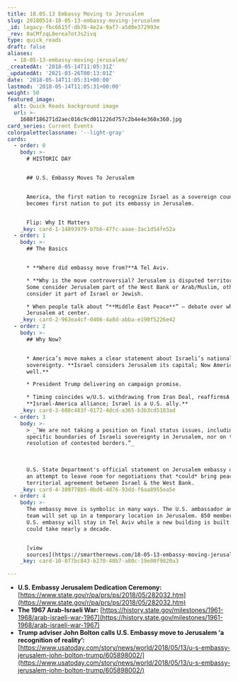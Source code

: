 ```yaml
---
title: 18.05.13 Embassy Moving to Jerusalem
slug: 20180514-18-05-13-embassy-moving-jerusalem
_id: legacy-fbc6615f-db78-4e2a-9af7-a5d0e372993e
_rev: 0aCMfzqL0erea7otJs2ivq
type: quick_reads
draft: false
aliases:
  - 18-05-13-embassy-moving-jerusalem/
_createdAt: '2018-05-14T11:05:31Z'
_updatedAt: '2021-03-26T00:13:01Z'
date: '2018-05-14T11:05:31+00:00'
lastmod: '2018-05-14T11:05:31+00:00'
weight: 50
featured_image:
  alt: Quick Reads background image
  url: >-
    1608f186271d2aec016c9cd011226d757c2b4e4e360x360.jpg
card_series: Current Events
colorpaletteclassname: '--light-gray'
cards:
  - order: 0
    body: >-
      # HISTORIC DAY


      ## U.S. Embassy Moves To Jerusalem


      America, the first nation to recognize Israel as a sovereign country,
      becomes first nation to put its embassy in Jerusalem.


      Flip: Why It Matters
    _key: card-1-14893979-b7bb-47fc-aaae-3ac1d54fe52a
  - order: 1
    body: >-
      ## The Basics


      * **Where did embassy move from?**A Tel Aviv.

      * **Why is the move controversial? Jerusalem is disputed territory.**A
      Some consider Jerusalem part of the West Bank or Arab/Muslim, others
      consider it part of Israel or Jewish.

      * When people talk about “**Middle East Peace**” – debate over who “owns”
      Jerusalem at center.
    _key: card-2-963ea4cf-0406-4a8d-abba-e190f5226e42
  - order: 2
    body: >-
      ## Why Now?


      * America’s move makes a clear statement about Israeli’s national
      sovereignty. **Israel considers Jerusalem its capital; Now America does as
      well.**

      * President Trump delivering on campaign promise.

      * Timing coincides w/U.S. withdrawing from Iran Deal, reaffirmsA
      **Israel-America alliance; Israel is a U.S. ally.**
    _key: card-3-688c483f-0172-4dcd-a365-b3b3cd5183ad
  - order: 3
    body: >-
      > _‘We are not taking a position on final status issues, including the
      specific boundaries of Israeli sovereignty in Jerusalem, nor on the
      resolution of contested borders.”_  
        
        
        
      U.S. State Department's official statement on Jerusalem embassy opening,
      an attempt to leave room for negotiations that *could* bring peace or an
      territorial agreement between Israel & the West Bank.
    _key: card-4-389778b5-0bd8-4d76-93dd-f6aa8955ea5e
  - order: 4
    body: >-
      The embassy move is symbolic in many ways. The U.S. ambassador and a small
      team will set up in a temporary location in Jerusalem. 850 members of the
      U.S. embassy will stay in Tel Aviv while a new building is built. That
      could take nearly a decade.


      [view
      sources](https://smarthernews.com/18-05-13-embassy-moving-jerusalem/)
    _key: card-10-077bc843-b270-40b7-a80c-19e00f9820a3

---
```

* **U.S. Embassy Jerusalem Dedication Ceremony:** [https://www.state.gov/r/pa/prs/ps/2018/05/282032.htm](https://www.state.gov/r/pa/prs/ps/2018/05/282032.htm)
* **The 1967 Arab-Israeli War:** [https://history.state.gov/milestones/1961-1968/arab-israeli-war-1967](https://history.state.gov/milestones/1961-1968/arab-israeli-war-1967)
* **Trump adviser John Bolton calls U.S. Embassy move to Jerusalem ‘a recognition of reality’:** [https://www.usatoday.com/story/news/world/2018/05/13/u-s-embassy-jerusalem-john-bolton-trump/605898002/](https://www.usatoday.com/story/news/world/2018/05/13/u-s-embassy-jerusalem-john-bolton-trump/605898002/)